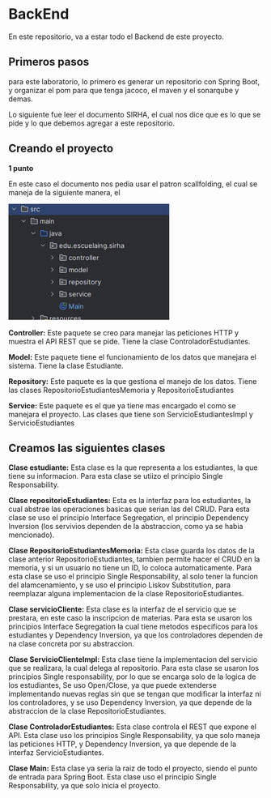 # BackEnd
En este repositorio, va a estar todo el Backend de este proyecto.

## Primeros pasos

para este laboratorio, lo primero es generar un repositorio con Spring Boot, y organizar el pom para que tenga jacoco, 
el maven y el sonarqube y demas.

Lo siguiente fue leer el documento SIRHA, el cual nos dice que es lo que se pide y lo que debemos agregar a este 
repositorio.
## Creando el proyecto

**1 punto**

En este caso el documento nos pedia usar el patron scallfolding, el cual se maneja de la siguiente manera, el

![img_1.png](img_1.png)

**Controller:** Este paquete se creo para manejar las peticiones HTTP y muestra el API REST que se pide. Tiene la clase
ControladorEstudiantes.

**Model:** Este paquete tiene el funcionamiento de los datos que manejara el sistema. Tiene la clase Estudiante.

**Repository:** Este paquete es la que gestiona el manejo de los datos. Tiene las clases RepositorioEstudiantesMemoria y 
RepositorioEstudiantes

**Service:** Este paquete es el que ya tiene mas encargado el como se manejara el proyecto. Las clases que tiene son 
ServicioEstudiantesImpl y ServicioEstudiantes

## Creamos las siguientes clases

**Clase estudiante:** Esta clase es la que representa a los estudiantes, la que tiene su informacion. Para esta clase se
utiizo el principio Single Responsability.

**Clase repositorioEstudiantes:** Esta es la interfaz para los estudiantes, la cual abstrae las operaciones basicas que
serian las del CRUD. Para esta clase se uso el principio Interface Segregation, el principio Dependency Inversion (los 
servivios dependen de la abstraccion, como ya se habia mencionado).

**Clase RepositorioEstudiantesMemoria:** Esta clase guarda los datos de la clase anterior RepositorioEstudiantes, 
tambien permite hacer el CRUD en la memoria, y si un usuario no tiene un ID, lo coloca automaticamente.
Para esta clase se uso el principio Single Responsability, al solo tener la funcion del alamcenamiento, y se uso el 
principio Liskov Substitution, para reemplazar alguna implementacion de la clase RepositorioEstudiantes.

**Clase servicioCliente:** Esta clase es la interfaz de el servicio que se prestara, en este caso la inscripcion de 
materias. Para esta se usaron los principios Interface Segregation la cual tiene metodos especificos para los 
estudiantes y Dependency Inversion, ya que los controladores dependen de na clase concreta por su abstraccion.

**Clase ServicioClienteImpl:** Esta clase tiene la implementacion del servicio que se realizara, la cual delega al 
repositorio. Para esta clase se usaron los principios Single responsability, por lo que se encarga solo de la logica de 
los estudiantes, Se uso Open/Close, ya que puede extenderse implementando nuevas reglas sin que se tengan que modificar 
la interfaz ni los controladores, y se uso Dependency Inversion, ya que depende de la abstraccion de la clase 
RepositorioEstudiantes.

**Clase ControladorEstudiantes:** Esta clase controla el REST que expone el API. Esta clase uso los principios Single 
Responsability, ya que solo maneja las peticiones HTTP, y Dependency Inversion, ya que depende de la interfaz 
ServicioEstudiantes.

**Clase Main:** Esta clase ya seria la raiz de todo el proyecto, siendo el punto de entrada para Spring Boot. Esta clase
uso el principio Single Responsability, ya que solo inicia el proyecto.